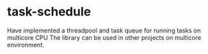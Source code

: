 # task-schedule
Have implemented a threadpool and task queue for running tasks on multicore CPU
The library can be used in other projects on multicore environment.

